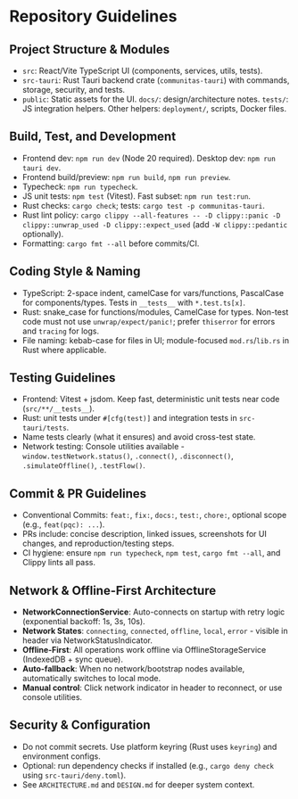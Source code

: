 # Repository Guidelines

## Project Structure & Modules
- `src`: React/Vite TypeScript UI (components, services, utils, tests).
- `src-tauri`: Rust Tauri backend crate (`communitas-tauri`) with commands, storage, security, and tests.
- `public`: Static assets for the UI. `docs/`: design/architecture notes. `tests/`: JS integration helpers. Other helpers: `deployment/`, scripts, Docker files.

## Build, Test, and Development
- Frontend dev: `npm run dev` (Node 20 required). Desktop dev: `npm run tauri dev`.
- Frontend build/preview: `npm run build`, `npm run preview`.
- Typecheck: `npm run typecheck`.
- JS unit tests: `npm test` (Vitest). Fast subset: `npm run test:run`.
- Rust checks: `cargo check`; tests: `cargo test -p communitas-tauri`.
- Rust lint policy: `cargo clippy --all-features -- -D clippy::panic -D clippy::unwrap_used -D clippy::expect_used` (add `-W clippy::pedantic` optionally).
- Formatting: `cargo fmt --all` before commits/CI.

## Coding Style & Naming
- TypeScript: 2-space indent, camelCase for vars/functions, PascalCase for components/types. Tests in `__tests__` with `*.test.ts[x]`.
- Rust: snake_case for functions/modules, CamelCase for types. Non-test code must not use `unwrap/expect/panic!`; prefer `thiserror` for errors and `tracing` for logs.
- File naming: kebab-case for files in UI; module-focused `mod.rs`/`lib.rs` in Rust where applicable.

## Testing Guidelines
- Frontend: Vitest + jsdom. Keep fast, deterministic unit tests near code (`src/**/__tests__`).
- Rust: unit tests under `#[cfg(test)]` and integration tests in `src-tauri/tests`.
- Name tests clearly (what it ensures) and avoid cross-test state.
- Network testing: Console utilities available - `window.testNetwork.status()`, `.connect()`, `.disconnect()`, `.simulateOffline()`, `.testFlow()`.

## Commit & PR Guidelines
- Conventional Commits: `feat:`, `fix:`, `docs:`, `test:`, `chore:`, optional scope (e.g., `feat(pqc): ...`).
- PRs include: concise description, linked issues, screenshots for UI changes, and reproduction/testing steps.
- CI hygiene: ensure `npm run typecheck`, `npm test`, `cargo fmt --all`, and Clippy lints all pass.

## Network & Offline-First Architecture
- **NetworkConnectionService**: Auto-connects on startup with retry logic (exponential backoff: 1s, 3s, 10s).
- **Network States**: `connecting`, `connected`, `offline`, `local`, `error` - visible in header via NetworkStatusIndicator.
- **Offline-First**: All operations work offline via OfflineStorageService (IndexedDB + sync queue).
- **Auto-fallback**: When no network/bootstrap nodes available, automatically switches to local mode.
- **Manual control**: Click network indicator in header to reconnect, or use console utilities.

## Security & Configuration
- Do not commit secrets. Use platform keyring (Rust uses `keyring`) and environment configs.
- Optional: run dependency checks if installed (e.g., `cargo deny check` using `src-tauri/deny.toml`).
- See `ARCHITECTURE.md` and `DESIGN.md` for deeper system context.

